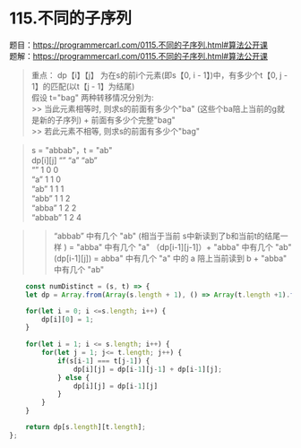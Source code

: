 # 115.不同的子序列

题目：https://programmercarl.com/0115.不同的子序列.html#算法公开课                  
题解：https://programmercarl.com/0115.不同的子序列.html#算法公开课

    
> 重点：  dp【i】【j】 为在s的前i个元素(即s【0, i - 1】)中，有多少个t【0, j - 1】的匹配(以t【j - 1】为结尾)     
> 假设 t="bag" 两种转移情况分别为:  
    >>  当此元素相等时, 则求s的前面有多少个"ba" (这些个ba陪上当前的g就是新的子序列) + 前面有多少个完整"bag"   
    >>  若此元素不相等, 则求s的前面有多少个"bag"   

> s = "abbab"，t = "ab"    
dp[i][j]    “” “a” “ab”                 
    “”	    1	0	0         
    “a”	    1	1	0        
    “ab”	1	1	1        
    “abb”	1	1	2       
    “abba”	1	2	2        
    “abbab”	1	2	4 
                
>> “abbab” 中有几个 "ab" (相当于当前 s中新读到了b和当前t的结尾一样 )
    = "abba" 中有几个 "a" （dp[i-1][j-1]）+ "abba" 中有几个 "ab" (dp[i-1][j])
    = abba" 中有几个 "a" 中的 a 陪上当前读到 b + "abba" 中有几个 "ab"       



```js
    const numDistinct = (s, t) => {
    let dp = Array.from(Array(s.length + 1), () => Array(t.length +1).fill(0));

    for(let i = 0; i <=s.length; i++) {
        dp[i][0] = 1;
    }
    
    for(let i = 1; i <= s.length; i++) {
        for(let j = 1; j<= t.length; j++) {
            if(s[i-1] === t[j-1]) {
                dp[i][j] = dp[i-1][j-1] + dp[i-1][j];
            } else {
                dp[i][j] = dp[i-1][j]
            }
        }
    }

    return dp[s.length][t.length];
};
```